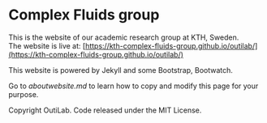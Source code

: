 # Complex Fluids group

This is the website of our academic research group at KTH, Sweden.\
The website is live at: [https://kth-complex-fluids-group.github.io/outilab/](https://kth-complex-fluids-group.github.io/outilab/)

This website is powered by Jekyll and some Bootstrap, Bootwatch.

Go to *aboutwebsite.md*  to learn how to copy and modify this page for your purpose. 

Copyright OutiLab. Code released under the MIT License.

